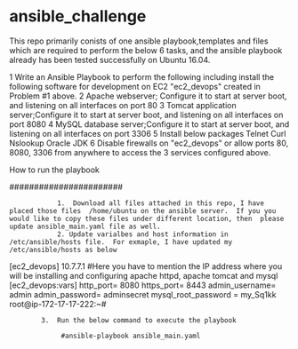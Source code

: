 # ansible_challenge

This repo primarily conists of one ansible playbook,templates and files which are required to perform the below 6 tasks, and the ansible playbook already has been 
tested successfully on Ubuntu 16.04. 

1 Write an Ansible Playbook to perform the following including install the following software for development on EC2 "ec2_devops" created in Problem #1 above.
2 Apache webserver; Configure it to start at server boot, and listening on all interfaces on port 80
3 Tomcat application server;Configure it to start at server boot, and listening on all interfaces on port 8080
4 MySQL database server;Configure it to start at server boot, and listening on all interfaces on port 3306
5 Install below packages
  Telnet
  Curl
  Nslookup
  Oracle JDK
6 Disable firewalls on "ec2_devops" or allow ports 80, 8080, 3306 from anywhere to access the 3 services configured above. 

How to run the playbook 

#######################

                1.  Download all files attached in this repo, I have placed those files  /home/ubuntu on the ansible server.  If you you would like to copy these files under different location, then  please update ansible_main.yaml file as well.
                2. Update varialbes and host information in /etc/ansible/hosts file.  For exmaple, I have updated my /etc/ansible/hosts as below 

[ec2_devops]
10.7.7.1 #Here you have to mention the IP address where you will be installing and configuring apache httpd, apache tomcat and mysql
[ec2_devops:vars]
http_port= 8080
https_port= 8443
admin_username= admin
admin_password= adminsecret
mysql_root_password = my_Sq1kk
root@ip-172-17-17-222:~#

            3.  Run the below command to execute the playbook
            
                 #ansible-playbook ansible_main.yaml
                 
                 

